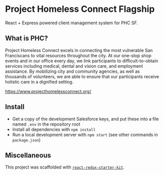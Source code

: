 # Project Homeless Connect Flagship

React + Express powered client management system for PHC SF.

## What is PHC?

Project Homeless Connect excels in connecting the most vulnerable San Franciscans to vital resources throughout the city. At our one-stop shop events and in our office every day, we link participants to difficult-to-obtain services including medical, dental and vision care, and employment assistance. By mobilizing city and community agencies, as well as thousands of volunteers, we are able to ensure that our participants receive holistic care in a dignified setting.​

https://www.projecthomelessconnect.org/

## Install

- Get a copy of the development Salesforce keys, and put these into a file named `.env` in the repository root
- Install all dependencies with `npm install`
- Run a local development server with `npm start` (see other commands in `package.json`)

## Miscellaneous

This project was scaffolded with [`react-redux-starter-kit`](https://github.com/davezuko/react-redux-starter-kit).
